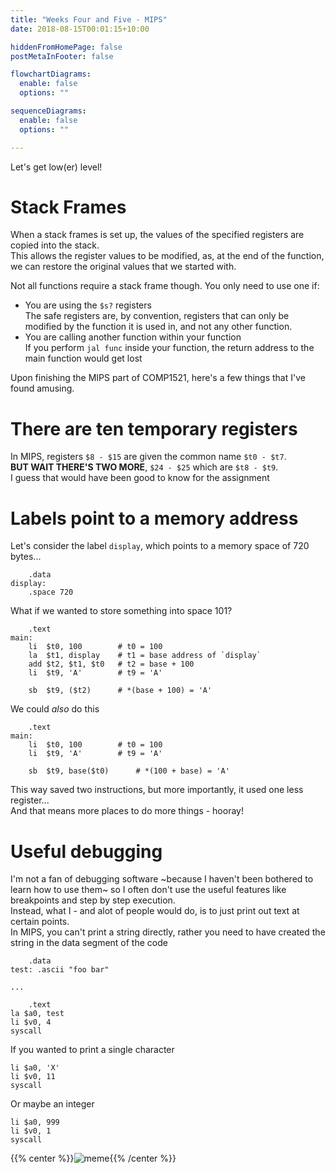 ```yaml
---
title: "Weeks Four and Five - MIPS"
date: 2018-08-15T00:01:15+10:00

hiddenFromHomePage: false
postMetaInFooter: false

flowchartDiagrams:
  enable: false
  options: ""

sequenceDiagrams: 
  enable: false
  options: ""

---
```


Let's get low(er) level!

# Stack Frames
When a stack frames is set up, the values of the specified registers are copied into the stack.  
This allows the register values to be modified, as, at the end of the function, we can restore the original values that we started with.  

Not all functions require a stack frame though. You only need to use one if:  

* You are using the `$s?` registers  
  The safe registers are, by convention, registers that can only be modified by the function it is used in, and not any other function.
* You are calling another function within your function  
  If you perform `jal func` inside your function, the return address to the main function would get lost

Upon finishing the MIPS part of COMP1521, here's a few things that I've found amusing.  

# There are ten temporary registers
In MIPS, registers `$8 - $15` are given the common name `$t0 - $t7`.  
**BUT WAIT THERE'S TWO MORE**, `$24 - $25` which are `$t8 - $t9`.  
I guess that would have been good to know for the assignment


# Labels point to a memory address
Let's consider the label `display`, which points to a memory space of 720 bytes...
```
    .data
display: 
    .space 720
```

What if we wanted to store something into space 101?
```
    .text
main:
    li  $t0, 100        # t0 = 100
    la  $t1, display    # t1 = base address of `display`
    add $t2, $t1, $t0   # t2 = base + 100
    li  $t9, 'A'        # t9 = 'A'
    
    sb  $t9, ($t2)      # *(base + 100) = 'A'
```

We could *also* do this
```
    .text
main:
    li  $t0, 100        # t0 = 100
    li  $t9, 'A'        # t9 = 'A'
    
    sb  $t9, base($t0)      # *(100 + base) = 'A'
```
This way saved two instructions, but more importantly, it used one less register...  
And that means more places to do more things - hooray!  

# Useful debugging
I'm not a fan of debugging software ~because I haven't been bothered to learn how to use them~ so I often don't use the useful features like breakpoints and step by step execution.  
Instead, what I - and alot of people would do, is to just print out text at certain points.  
In MIPS, you can't print a string directly, rather you need to have created the string in the data segment of the code
```
    .data
test: .ascii "foo bar"

...

    .text
la $a0, test
li $v0, 4
syscall
```

If you wanted to print a single character
```
li $a0, 'X'
li $v0, 11
syscall
```

Or maybe an integer
```
li $a0, 999
li $v0, 1
syscall
```

{{% center %}}![meme](https://pics.me.me/who-would-win-full-featured-debugger-worked-on-by-hundreds-of-31204497.png){{% /center %}}
